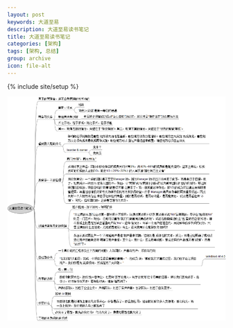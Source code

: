 ```yaml
---
layout: post
keywords: 大道至易
description: 大道至易读书笔记
title: 大道至易读书笔记
categories: [架构]
tags: [架构, 总结]
group: archive
icon: file-alt
---
```

{% include site/setup %}

![](/image/avenue_easy.png)